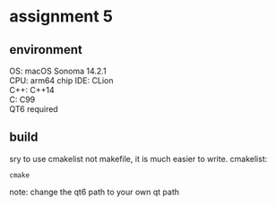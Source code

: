 # assignment 5


## environment
OS: macOS Sonoma 14.2.1  
CPU: arm64 chip
IDE: CLion  
C++: C++14    
C: C99  
QT6 required


## build
sry to use cmakelist not makefile, it is much easier to write.
cmakelist:

``
cmake
``

note: change the qt6 path to your own qt path
